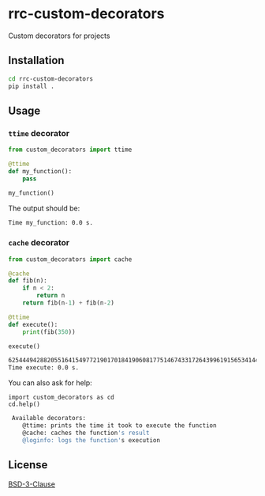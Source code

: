# rrc-custom-decorators
Custom decorators for projects

## Installation
```bash
cd rrc-custom-decorators
pip install . 
```

## Usage

### `ttime` decorator
```python
from custom_decorators import ttime

@ttime
def my_function():
    pass

my_function()
```

The output should be:

```bash
Time my_function: 0.0 s.
```

### `cache` decorator
```python
from custom_decorators import cache

@cache
def fib(n):
    if n < 2:
        return n
    return fib(n-1) + fib(n-2)

@ttime
def execute():
    print(fib(350))

execute()
```
```bash
6254449428820551641549772190170184190608177514674331726439961915653414425
Time execute: 0.0 s.

```
You can also ask for help:

```
import custom_decorators as cd
cd.help()
```

```bash 
 Available decorators:
    @ttime: prints the time it took to execute the function
    @cache: caches the function's result
    @loginfo: logs the function's execution
```

## License
[BSD-3-Clause](https://choosealicense.com/licenses/bsd-3-clause/)